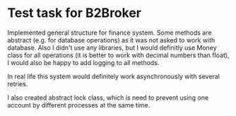 # Test task for B2Broker

Implemented general structure for finance system. Some methods are abstract (e.g. for database operations) as it was not asked to work with database.
Also I didn't use any libraries, but I would definitly use Money class for all operations (it is better to work with decimal numbers than float), 
I would also be happy to add logging to all methods.

In real life this system would definitely work asynchronously with several retries.

I also created abstract lock class, which is need to prevent using one account by different processes at the same time.
